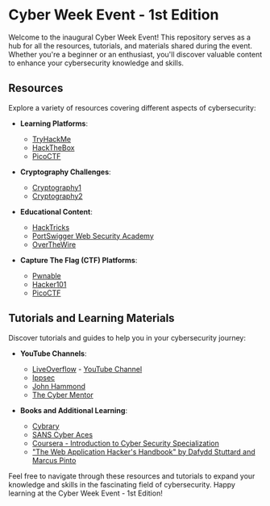 # Cyber Week Event - 1st Edition

Welcome to the inaugural Cyber Week Event! This repository serves as a hub for all the resources, tutorials, and materials shared during the event. Whether you're a beginner or an enthusiast, you'll discover valuable content to enhance your cybersecurity knowledge and skills.

## Resources

Explore a variety of resources covering different aspects of cybersecurity:

- **Learning Platforms**:
  - [TryHackMe](https://tryhackme.com/)
  - [HackTheBox](https://www.hackthebox.com/)
  - [PicoCTF](https://picoctf.org/)

- **Cryptography Challenges**:
  - [Cryptography1](https://cryptopals.com/)
  - [Cryptography2](https://cryptohack.org/)

- **Educational Content**:
  - [HackTricks](https://book.hacktricks.xyz/)
  - [PortSwigger Web Security Academy](https://portswigger.net/web-security/)
  - [OverTheWire](https://overthewire.org/)

- **Capture The Flag (CTF) Platforms**:
  - [Pwnable](https://pwnable.tw/)
  - [Hacker101](https://www.hacker101.com/)
  - [PicoCTF](https://picoctf.org/)

## Tutorials and Learning Materials

Discover tutorials and guides to help you in your cybersecurity journey:

- **YouTube Channels**:
  - [LiveOverflow](https://liveoverflow.com/) - [YouTube Channel](https://www.youtube.com/@LiveOverflow)
  - [Ippsec](https://www.youtube.com/@ippsec)
  - [John Hammond](https://www.youtube.com/@_JohnHammond)
  - [The Cyber Mentor](https://www.youtube.com/@TCMSecurityAcademy)

- **Books and Additional Learning**:
  - [Cybrary](https://www.cybrary.it/)
  - [SANS Cyber Aces](https://www.sans.org/cyber-academy/)
  - [Coursera - Introduction to Cyber Security Specialization](https://www.coursera.org/specializations/intro-cyber-security)
  - ["The Web Application Hacker's Handbook" by Dafydd Stuttard and Marcus Pinto](https://www.amazon.com/Web-Application-Hackers-Handbook-Exploiting/dp/1118026470)

Feel free to navigate through these resources and tutorials to expand your knowledge and skills in the fascinating field of cybersecurity. Happy learning at the Cyber Week Event - 1st Edition!
